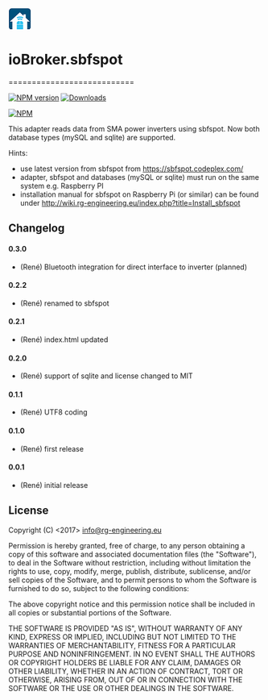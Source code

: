 ﻿![Logo](admin/myhomecontrol.png)
# ioBroker.sbfspot
===========================

[![NPM version](https://img.shields.io/npm/v/iobroker.sbfspot.svg)](https://www.npmjs.com/package/iobroker.sbfspot)
[![Downloads](https://img.shields.io/npm/dm/iobroker.sbfspot.svg)](https://www.npmjs.com/package/iobroker.sbfspot)

[![NPM](https://nodei.co/npm/iobroker.sbfspot.png?downloads=true)](https://nodei.co/npm/iobroker.sbfspot/)



This adapter reads data from SMA power inverters using sbfspot.
Now both database types (mySQL and sqlite) are supported.

Hints: 
* use latest version from sbfspot from https://sbfspot.codeplex.com/
* adapter, sbfspot and databases (mySQL or sqlite) must run on the same system e.g. Raspberry PI
* installation manual for sbfspot on Raspberry Pi (or similar) can be found under http://wiki.rg-engineering.eu/index.php?title=Install_sbfspot


## Changelog

#### 0.3.0
* (René) Bluetooth integration for direct interface to inverter (planned)

#### 0.2.2
* (René) renamed to sbfspot

#### 0.2.1
* (René) index.html updated

#### 0.2.0
* (René) support of sqlite and license changed to MIT

#### 0.1.1
* (René) UTF8 coding

#### 0.1.0
* (René) first release

#### 0.0.1
* (René) initial release


## License
Copyright (C) <2017>  <info@rg-engineering.eu>

Permission is hereby granted, free of charge, to any person obtaining a copy of this software and associated documentation files (the "Software"), to deal in the Software without restriction, including without limitation the rights to use, copy, modify, merge, publish, distribute, sublicense, and/or sell copies of the Software, and to permit persons to whom the Software is furnished to do so, subject to the following conditions:

The above copyright notice and this permission notice shall be included in all copies or substantial portions of the Software.

THE SOFTWARE IS PROVIDED "AS IS", WITHOUT WARRANTY OF ANY KIND, EXPRESS OR IMPLIED, INCLUDING BUT NOT LIMITED TO THE WARRANTIES OF MERCHANTABILITY, FITNESS FOR A PARTICULAR PURPOSE AND NONINFRINGEMENT. IN NO EVENT SHALL THE AUTHORS OR COPYRIGHT HOLDERS BE LIABLE FOR ANY CLAIM, DAMAGES OR OTHER LIABILITY, WHETHER IN AN ACTION OF CONTRACT, TORT OR OTHERWISE, ARISING FROM, OUT OF OR IN CONNECTION WITH THE SOFTWARE OR THE USE OR OTHER DEALINGS IN THE SOFTWARE.




